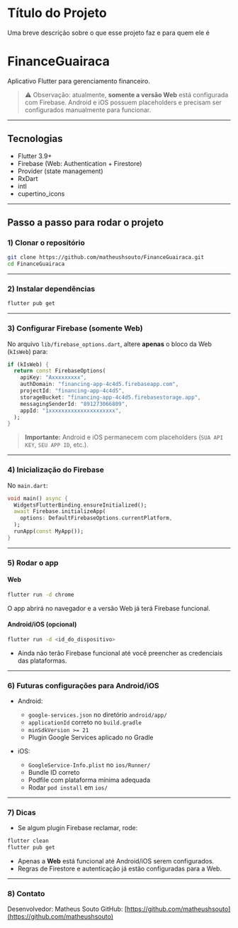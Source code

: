 
# Título do Projeto

Uma breve descrição sobre o que esse projeto faz e para quem ele é

# FinanceGuairaca

Aplicativo Flutter para gerenciamento financeiro.

> ⚠️ Observação: atualmente, **somente a versão Web** está configurada com Firebase.
> Android e iOS possuem placeholders e precisam ser configurados manualmente para funcionar.

---

## Tecnologias

* Flutter 3.9+
* Firebase (Web: Authentication + Firestore)
* Provider (state management)
* RxDart
* intl
* cupertino_icons

---

## Passo a passo para rodar o projeto

### 1) Clonar o repositório

```bash
git clone https://github.com/matheushsouto/FinanceGuairaca.git
cd FinanceGuairaca
```

---

### 2) Instalar dependências

```bash
flutter pub get
```

---

### 3) Configurar Firebase (somente Web)

No arquivo `lib/firebase_options.dart`, altere **apenas** o bloco da Web (`kIsWeb`) para:

```dart
if (kIsWeb) {
  return const FirebaseOptions(
    apiKey: "Axxxxxxxxx",
    authDomain: "financing-app-4c4d5.firebaseapp.com",
    projectId: "financing-app-4c4d5",
    storageBucket: "financing-app-4c4d5.firebasestorage.app",
    messagingSenderId: "891273066809",
    appId: "1xxxxxxxxxxxxxxxxxxxxx",
  );
}
```

> **Importante:** Android e iOS permanecem com placeholders (`SUA API KEY`, `SEU APP ID`, etc.).

---

### 4) Inicialização do Firebase

No `main.dart`:

```dart
void main() async {
  WidgetsFlutterBinding.ensureInitialized();
  await Firebase.initializeApp(
    options: DefaultFirebaseOptions.currentPlatform,
  );
  runApp(const MyApp());
}
```

---

### 5) Rodar o app

#### Web

```bash
flutter run -d chrome
```

O app abrirá no navegador e a versão Web já terá Firebase funcional.

#### Android/iOS (opcional)

```bash
flutter run -d <id_do_dispositivo>
```

* Ainda não terão Firebase funcional até você preencher as credenciais das plataformas.

---

### 6) Futuras configurações para Android/iOS

* Android:

  * `google-services.json` no diretório `android/app/`
  * `applicationId` correto no `build.gradle`
  * `minSdkVersion >= 21`
  * Plugin Google Services aplicado no Gradle

* iOS:

  * `GoogleService-Info.plist` no `ios/Runner/`
  * Bundle ID correto
  * Podfile com plataforma mínima adequada
  * Rodar `pod install` em `ios/`

---

### 7) Dicas

* Se algum plugin Firebase reclamar, rode:

```bash
flutter clean
flutter pub get
```

* Apenas a **Web** está funcional até Android/iOS serem configurados.
* Regras de Firestore e autenticação já estão configuradas para a Web.

---

### 8) Contato

Desenvolvedor: Matheus Souto
GitHub: [https://github.com/matheushsouto](https://github.com/matheushsouto)
